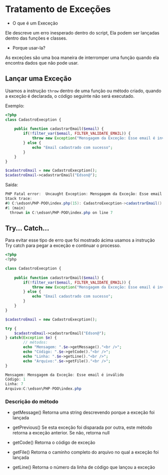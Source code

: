 # Tratamento de Exceções

- O que é um Execeção

Ele descreve um erro inesperado dentro do script, Ela podem ser lançadas dentro das funções e classes.

- Porque usar-la?

As exceções são uma boa maneira de interromper uma função quando ela encontra dados que não pode usar.

## Lançar uma Exceção

Usamos a instrução `throw` dentro de uma função ou método criado, quando a exceção é declarada, o código seguinte não será executado.

Exemplo:

```php
<?php
class CadastroExecption {
    
    public function cadastrarEmail($email) {
        if(!filter_var($email, FILTER_VALIDATE_EMAIL)) {
            throw new Exception("Mensgagem da Exceção: Esse email é inválido", 1);
        } else {
            echo "Email cadastrado com sucesso";
        }
    }
}

$cadastroEmail = new CadastroExecption();
$cadastroEmail->cadastrarEmail("Edson@");
```

Saída:
```csharp
PHP Fatal error:  Uncaught Exception: Mensgagem da Exceção: Esse email é inválido in C:\edson\PHP-POO\index.php:7
Stack trace:
#0 C:\edson\PHP-POO\index.php(15): CadastroExecption->cadastrarEmail()
#1 {main}
  thrown in C:\edson\PHP-POO\index.php on line 7
```

## Try... Catch...

Para evitar esse tipo de erro que foi mostrado ácima usamos a instrução Try catch para pegar a exceção e continuar o processo.

```php
<?php
<?php

class CadastroExecption {
    
    public function cadastrarEmail($email) {
        if(!filter_var($email, FILTER_VALIDATE_EMAIL)) {
            throw new Exception("Mensgagem da Exceção: Esse email é inválido", 1);
        } else {
            echo "Email cadastrado com sucesso";
        }
    }
}

$cadastroEmail = new CadastroExecption();

try {
    $cadastroEmail->cadastrarEmail("Edson@");
} catch(Exception $e) {
        // métodos:
        echo "Mensagem: ".$e->getMessage()."<br />";
        echo "Código: ".$e->getCode()."<br />";
        echo "Linha: ".$e->getLine()."<br />";
        echo "Arquivo:".$e->getFile()."<br />";
}
```

```csharp
Mensagem: Mensgagem da Exceção: Esse email é inválido
Código: 1
Linha: 7
Arquivo:C:\edson\PHP-POO\index.php
```

### Descrição do método

- getMessage() Retorna uma string descrevendo porque a exceção foi lançada

- getPrevious() Se esta exceção foi disparada por outra, este método retorna a exceção anterior. Se não, retorna null

- getCode() Retorna o código de exceção

- getFile() Retorna o caminho completo do arquivo no qual a exceção foi lançada

- getLine() Retorna o número da linha de código que lançou a exceção
